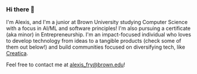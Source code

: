 ### Hi there 👋

<!--
**alexissfry/alexissfry** is a ✨ _special_ ✨ repository because its `README.md` (this file) appears on your GitHub profile.

Here are some ideas to get you started:

- 🔭 I’m currently working on ...
- 🌱 I’m currently learning ...
- 👯 I’m looking to collaborate on ...
- 🤔 I’m looking for help with ...
- 💬 Ask me about ...
- 📫 How to reach me: ...
- 😄 Pronouns: ...
- ⚡ Fun fact: ...
-->

I'm Alexis, and I'm a junior at Brown University studying Computer Science with a focus in AI/ML and software principles! I'm also pursuing a certificate (aka minor) in Entrepreneurship. I'm an impact-focused individual who loves to develop technology from ideas to a tangible products (check some of them out below!) and build communities focused on diversifying tech, like [Creatica](https://www.creatica.io/).

Feel free to contact me at alexis_fry@brown.edu!
